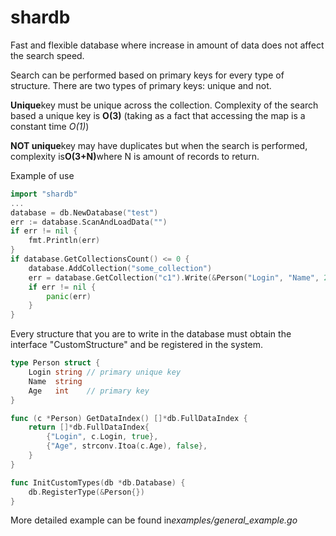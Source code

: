 # shardb
Fast and flexible database where increase in amount of data does not affect the search speed.

Search can be performed based on primary keys for every type of structure.
There are two types of primary keys: unique and not.

<b>Unique</b>key must be unique across the collection. 
Complexity of the search based a unique key is <b>O(3)</b> 
(taking as a fact that accessing the map is a constant time <i>O(1)</i>)

<b>NOT unique</b>key may have duplicates but when the search is performed,
complexity is<b>O(3+N)</b>where N is amount of records to return.

Example of use
```Go
import "shardb"
...
database = db.NewDatabase("test")
err := database.ScanAndLoadData("")
if err != nil {
    fmt.Println(err)
}
if database.GetCollectionsCount() <= 0 {
    database.AddCollection("some_collection")
    err = database.GetCollection("c1").Write(&Person("Login", "Name", 20))
    if err != nil {
        panic(err)
    }
}
```

Every structure that you are to write in the database must obtain the interface "CustomStructure"
and be registered in the system.
```Go
type Person struct {
    Login string // primary unique key
    Name  string
    Age   int    // primary key
}

func (c *Person) GetDataIndex() []*db.FullDataIndex {
    return []*db.FullDataIndex{
        {"Login", c.Login, true},
        {"Age", strconv.Itoa(c.Age), false},
    }
}

func InitCustomTypes(db *db.Database) {
    db.RegisterType(&Person{})
}
```
More detailed example can be found in<i>examples/general_example.go</i>